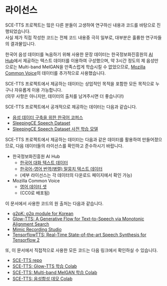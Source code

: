# 라이선스

SCE-TTS 프로젝트는 많은 다른 분들이 고생하여 연구하신 내용과 코드를 바탕으로 진행되었습니다.  
사실 제가 직접 작성한 코드는 전체 코드 내용중 극히 일부로, 대부분은 훌륭한 연구자들의 결과물입니다.  

한국어 음성 데이터를 녹음하기 위해 사용한 문장 데이터는 한국정보화진흥원의 [AI Hub](http://www.aihub.or.kr/)에서 제공하는 텍스트 데이터를 이용하여 구성했으며, 약 3시간 정도의 제 음성만으로는 Multi-band MelGAN을 만족스럽게 학습시킬 수 없었으므로, [Mozilla Common Voice](https://commonvoice.mozilla.org/)의 데이터를 추가적으로 사용했습니다.

SCE-TTS 프로젝트에서 제공하는 데이터는 상업적인 목적을 포함한 모든 목적으로 누구나 자유롭게 이용 가능합니다.  
(의무 사항은 아니지만, 데이터의 출처를 남겨주시면 더 좋습니다!)

SCE-TTS 프로젝트에서 공개적으로 제공하는 데이터는 다음과 같습니다.

- [음성 데이터 구축을 위한 한국어 코퍼스](https://github.com/sce-tts/mimic-recording-studio/blob/master/backend/prompts/korean_corpus.csv)
- [SleepingCE Speech Dataset](https://drive.google.com/file/d/1UpoBaZRTJXkTdsoemLBWV48QClm6hpTX/view?usp=sharing)
- [SleepingCE Speech Dataset 사전 학습 모델](https://drive.google.com/file/d/1js-v4ZjeOEPO1XpcBHFfwk7Ta8aDBAkg/view?usp=sharing)

SCE-TTS 프로젝트에서 제공하는 데이터는 다음과 같은 데이터를 활용하여 만들어졌으므로, 다음 데이터들의 라이선스를 확인하고 준수하시기 바랍니다.

- 한국정보화진흥원 AI Hub
  - [한국어 대화 텍스트 데이터](http://www.aihub.or.kr/aidata/85)
  - [한국어-영어 번역(병렬) 말뭉치 텍스트 데이터](http://www.aihub.or.kr/aidata/87)
  - (세부 라이선스는 각 데이터의 다운로드 페이지에서 확인 가능)
- Mozilla Common Voice
  - [영어 데이터 셋](https://commonvoice.mozilla.org/en/datasets)
  - (CC0로 배포됨)

이 문서에서 사용한 코드의 원 출처는 다음과 같습니다.

- [g2pK: g2p module for Korean](https://github.com/Kyubyong/g2pK)
- [Glow-TTS: A Generative Flow for Text-to-Speech via Monotonic Alignment Search](https://github.com/jaywalnut310/glow-tts)
- [Mimic Recording Studio](https://github.com/MycroftAI/mimic-recording-studio)
- [TensorflowTTS: Real-Time State-of-the-art Speech Synthesis for Tensorflow 2](https://github.com/TensorSpeech/TensorflowTTS)

또, 이 문서에서 직접적으로 사용한 모든 코드는 다음 링크에서 확인하실 수 있습니다.

- [SCE-TTS repo](https://github.com/sce-tts)
- [SCE-TTS: Glow-TTS 학습 Colab](https://colab.research.google.com/drive/1IlZt42ETvNHthRFXfwNSSH-ftWthxzqr?usp=sharing)
- [SCE-TTS: Multi-band MelGAN 학습 Colab](https://colab.research.google.com/drive/1UinTd1Kp1ytwPQ4QWA610ZKOVfmPDdn5?usp=sharing)
- [SCE-TTS: 음성합성 데모 Colab](https://colab.research.google.com/drive/13pqat2mWsMha7Vn_-Q5_Ih8MDkvz3q5a?usp=sharing)
